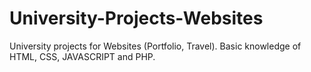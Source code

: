 # University-Projects-Websites
University projects for Websites (Portfolio, Travel). Basic knowledge of HTML, CSS, JAVASCRIPT and PHP.
